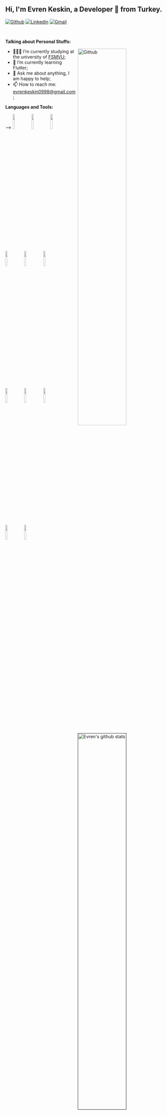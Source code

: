 ## Hi, I'm Evren Keskin, a Developer 🚀 from Turkey.

[![Github](https://img.shields.io/badge/-Github-000?style=flat&logo=Github&logoColor=white)](https://github.com/keskinEvren)
[![Linkedin](https://img.shields.io/badge/-LinkedIn-blue?style=flat&logo=Linkedin&logoColor=white)](https://www.linkedin.com/in/evren-keskin-099065127/)
[![Gmail](https://img.shields.io/badge/-Gmail-c14438?style=flat&logo=Gmail&logoColor=white)](mailto:evrenkeskin0998@gmail.com)

&nbsp;

**Talking about Personal Stuffs:**

<!-- Any image aligned to the right. Beware the width -->
<img width="55%" align="right" alt="Github" src="https://raw.githubusercontent.com/onimur/.github/master/.resources/git-header.svg" />

- 👨🏽‍💻 I’m currently studying at the university of [FSMVU](https://int.fsm.edu.tr/);
- 🌱 I’m currently learning Flutter; 
- 💬 Ask me about anything, I am happy to help;
- 📫 How to reach me: evrenkeskin0998@gmail.com;

**Languages and Tools:** 
<p>
  <a href="">
    <img width="55%" align="right" alt="Evren's github stats" src="https://github-readme-stats.vercel.app/api?username=keskinEvren&show_icons=true&hide_border=true" />
  </a>
  
  -->
  <code><img width="11%" src="https://www.vectorlogo.zone/logos/flutterio/flutterio-ar21.svg"></code>
  <code><img width="11%" src="https://www.vectorlogo.zone/logos/android/android-ar21.svg"></code>
  <code><img width="11%" src="https://www.vectorlogo.zone/logos/apple/apple-ar21.svg"></code>
  <br />
  <code><img width="11%" src="https://www.vectorlogo.zone/logos/w3_html5/w3_html5-ar21.svg"></code>
  <code><img width="11%" src="https://www.vectorlogo.zone/logos/w3_css/w3_css-ar21.svg"></code>
  <code><img width="11%" src="https://www.vectorlogo.zone/logos/javascript/javascript-horizontal.svg"></code>
  <br />
  <code><img width="11%" src="https://www.vectorlogo.zone/logos/mysql/mysql-ar21.svg"></code>
  <code><img width="11%" src="https://www.vectorlogo.zone/logos/sqlite/sqlite-ar21.svg"></code>
  <code><img width="11%" src="https://www.vectorlogo.zone/logos/firebase/firebase-ar21.svg"></code>
  <br />
  <code><img width="11%" src="https://www.vectorlogo.zone/logos/java/java-horizontal.svg"></code>
  <code><img width="11%" src="https://www.vectorlogo.zone/logos/python/python-horizontal.svg"></code>
</p>
